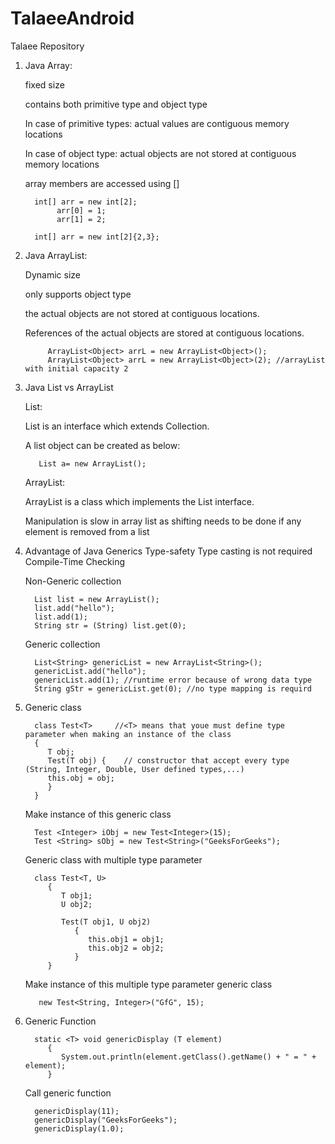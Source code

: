 # TalaeeAndroid
Talaee Repository
1. Java Array:

   fixed size
   
   contains both primitive type and object type
   
   In case of primitive types: actual values are contiguous memory locations
   
   In case of object type: actual objects are not stored at contiguous memory locations
   
   array members are accessed using []
   
         int[] arr = new int[2]; 
              arr[0] = 1; 
              arr[1] = 2; 
        
         int[] arr = new int[2]{2,3}; 
   
   
2. Java ArrayList:
    
    Dynamic size
    
    only supports object type
    
    the actual objects are not stored at contiguous locations. 
    
    References of the actual objects are stored at contiguous locations.

            ArrayList<Object> arrL = new ArrayList<Object>(); 
            ArrayList<Object> arrL = new ArrayList<Object>(2); //arrayList with initial capacity 2


3. Java List vs ArrayList

    List:
    
      List is an interface which extends Collection.
        
      A list object can be created as below:
        
          List a= new ArrayList();
          
    ArrayList:
     
      ArrayList is a class which implements the List interface.
      
      Manipulation is slow in array list as shifting needs to be done if any element is removed from a list
      
4. Advantage of Java Generics
   Type-safety
   Type casting is not required
   Compile-Time Checking
   
   Non-Generic collection
   
         List list = new ArrayList();
         list.add("hello");
         list.add(1);
         String str = (String) list.get(0);
         
   Generic collection
   
         List<String> genericList = new ArrayList<String>();
         genericList.add("hello");
         genericList.add(1); //runtime error because of wrong data type
         String gStr = genericList.get(0); //no type mapping is requird
         
5. Generic class

         class Test<T>     //<T> means that youe must define type parameter when making an instance of the class
         { 
            T obj; 
            Test(T obj) {    // constructor that accept every type (String, Integer, Double, User defined types,...)
            this.obj = obj;  
            }
         }  

   Make instance of this generic class
   
         Test <Integer> iObj = new Test<Integer>(15); 
         Test <String> sObj = new Test<String>("GeeksForGeeks"); 


   Generic class with multiple type parameter
         
         class Test<T, U> 
            { 
               T obj1;
               U obj2;
  
               Test(T obj1, U obj2) 
                  { 
                     this.obj1 = obj1; 
                     this.obj2 = obj2; 
                  } 
            } 
            
            
   Make instance of this multiple type parameter generic class         
      
          new Test<String, Integer>("GfG", 15); 
          
          
6. Generic Function          

         static <T> void genericDisplay (T element) 
            { 
               System.out.println(element.getClass().getName() + " = " + element); 
            }
            
   Call generic function
         
         genericDisplay(11); 
         genericDisplay("GeeksForGeeks"); 
         genericDisplay(1.0); 

         

